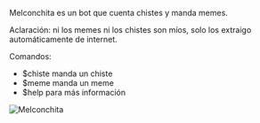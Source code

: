 Melconchita es un bot que cuenta chistes y manda memes.

Aclaración: ni los memes ni los chistes son míos, solo los extraigo automáticamente de internet.

Comandos:
- $chiste manda un chiste
- $meme manda un meme
- $help para más información

![Melconchita](https://user-images.githubusercontent.com/78442505/164916902-2d4a3bd8-3ac0-4907-90f1-9505c22a8b56.png)

